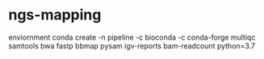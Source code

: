 # ngs-mapping

enviornment 
conda create -n pipeline -c bioconda -c conda-forge multiqc samtools bwa fastp bbmap pysam igv-reports bam-readcount python=3.7


